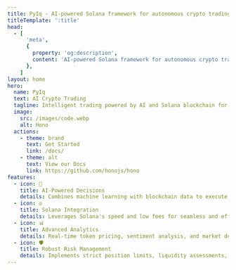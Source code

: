 ```yaml
---
title: PyIq - AI-powered Solana framework for autonomous crypto trading.
titleTemplate: ':title'
head:
  - [
      'meta',
      {
        property: 'og:description',
        content: 'AI-powered Solana framework for autonomous crypto trading.',
      },
    ]
layout: home
hero:
  name: PyIq
  text: AI Crypto Trading
  tagline: Intelligent trading powered by AI and Solana blockchain for data-driven strategies. Built with Python. 
  image:
    src: /images/code.webp
    alt: Hono
  actions:
    - theme: brand
      text: Get Started
      link: /docs/
    - theme: alt
      text: View our Docs
      link: https://github.com/honojs/hono
features:
  - icon: 🤖
    title: AI-Powered Decisions
    details: Combines machine learning with blockchain data to execute optimal trades with precision.
  - icon: ◎ 
    title: Solana Integration
    details: Leverages Solana's speed and low fees for seamless and efficient trade execution.
  - icon: 📊
    title: Advanced Analytics
    details: Real-time token pricing, sentiment analysis, and market depth evaluation for smarter trading.
  - icon: 🛡️
    title: Robust Risk Management
    details: Implements strict position limits, liquidity assessments, and risk evaluation to protect capital.
---
```


<script setup>
// Heavily inspired by React
// https://github.com/reactjs/react.dev/pull/6817
import { onMounted } from 'vue'
onMounted(() => {
  var preferredKawaii
  try {
    preferredKawaii = localStorage.getItem('kawaii')
  } catch (err) {}
  const urlParams = new URLSearchParams(window.location.search)
  const kawaii = urlParams.get('kawaii')
  const setKawaii = () => {
    const images = document.querySelectorAll('.VPImage.image-src')
    images.forEach((img) => {
      img.src = '/images/hono-kawaii.png'
      img.classList.add("kawaii")
    })
  }
  if (kawaii === 'true') {
    try {
      localStorage.setItem('kawaii', true)
    } catch (err) {}
    console.log('kawaii mode enabled. logo credits to @sawaratsuki1004 via https://github.com/SAWARATSUKI/ServiceLogos');
    setKawaii()
  } else if (kawaii === 'false') {
    try {
      localStorage.removeItem('kawaii', false)
    } catch (err) {}
    const images = document.querySelectorAll('.VPImage.image-src')
    images.forEach((img) => {
      img.src = '/images/code.webp'
      img.classList.remove("kawaii")
    })
  } else if (preferredKawaii) {
    setKawaii()
  }
})
</script>
